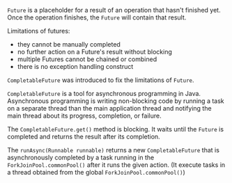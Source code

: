 `Future` is a placeholder for a result of an operation that hasn't finished yet. 
Once the operation finishes, the `Future` will contain that result.

Limitations of futures:

* they cannot be manually completed
* no further action on a Future's result without blocking
* multiple Futures cannot be chained or combined
* there is no exception handling construct

`CompletableFuture` was introduced to fix the limitations of `Future`. 

`CompletableFuture` is a tool for asynchronous programming in Java. Asynchronous programming is writing 
non-blocking code by running a task on a separate thread than the main application thread
and notifying the main thread about its progress, completion, or failure.

The `CompletableFuture.get()` method is blocking. It waits until the `Future` is completed and returns 
the result after its completion.

The `runAsync(Runnable runnable)` returns a new `CompletableFuture` that is asynchronously completed by 
a task running in the `ForkJoinPool.commonPool()` after it runs the given action.
(It execute tasks in a thread obtained from the global `ForkJoinPool.commonPool()`) 
